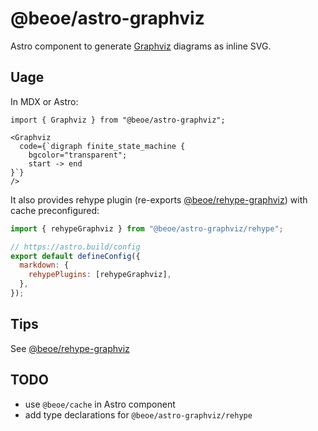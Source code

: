 # @beoe/astro-graphviz

Astro component to generate [Graphviz](https://graphviz.org/) diagrams as inline SVG.

## Uage

In MDX or Astro:

```mdx
import { Graphviz } from "@beoe/astro-graphviz";

<Graphviz
  code={`digraph finite_state_machine {
  	bgcolor="transparent";
    start -> end
}`}
/>
```

It also provides rehype plugin (re-exports [@beoe/rehype-graphviz](/packages/rehype-graphviz/)) with cache preconfigured:

```js
import { rehypeGraphviz } from "@beoe/astro-graphviz/rehype";

// https://astro.build/config
export default defineConfig({
  markdown: {
    rehypePlugins: [rehypeGraphviz],
  },
});
```

## Tips

See [@beoe/rehype-graphviz](/packages/rehype-graphviz/)

## TODO

- use `@beoe/cache` in Astro component
- add type declarations for `@beoe/astro-graphviz/rehype`
